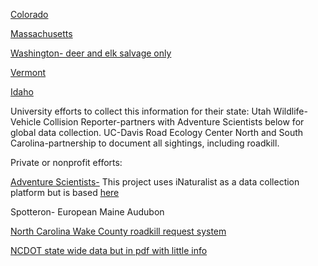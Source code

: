 [Colorado](https://www.codot.gov/programs/environmental/wildlife/data/annual-roadkill-reports)

[Massachusetts](https://www.linkinglandscapes.info/wildlife-roadkill-database.html)

[Washington- deer and elk salvage only](https://data.wa.gov/Natural-Resources-Environment/2016-2018-WDFW-Deer-and-Elk-Salvage-Permits/mcp7-tcwf)

[Vermont](https://catalog.data.gov/dataset/vt-vehicle-animal-collisions-2006)

[Idaho](https://idfg.idaho.gov/species/roadkill/list)

University efforts to collect this information for their state:
Utah Wildlife-Vehicle Collision Reporter-partners with Adventure Scientists below for global data collection.
UC-Davis Road Ecology Center
North and South Carolina-partnership to document all sightings, including roadkill.

Private or nonprofit efforts:

[Adventure Scientists-](https://www.inaturalist.org/projects/adventure-scientists-wildlife-connectivity-study) This project uses iNaturalist as a data collection platform but is based [here](https://www.adventurescientists.org/wildlife-connectivity.html)

Spotteron- European
Maine Audubon

[North Carolina Wake County roadkill request system](https://seeclickfix.com/wake-county/categories/roadkill?locale=en)

[NCDOT state wide data but in pdf with little info](https://connect.ncdot.gov/resources/safety/pages/crash-data.aspx#InplviewHasha89d7c7d-8a88-4e9f-b318-87dd3c100d2d=WebPartID%3D%7BA89D7C7D--8A88--4E9F--B318--87DD3C100D2D%7D)
